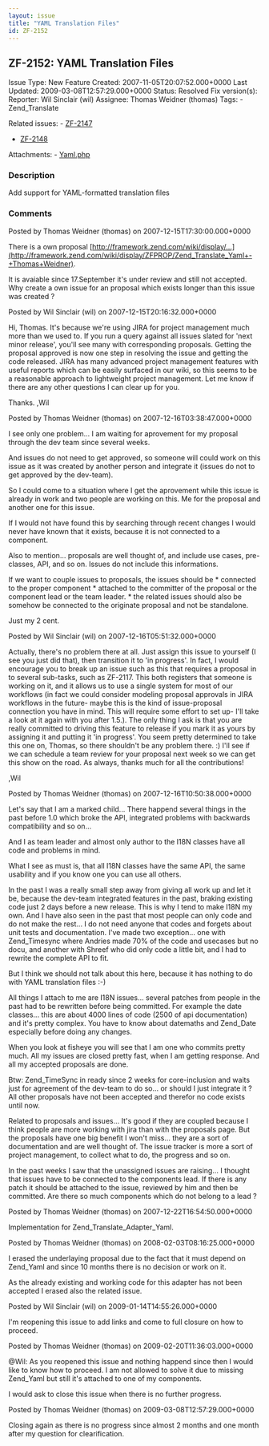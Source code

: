 ```yaml
---
layout: issue
title: "YAML Translation Files"
id: ZF-2152
---
```


ZF-2152: YAML Translation Files
-------------------------------

 Issue Type: New Feature Created: 2007-11-05T20:07:52.000+0000 Last Updated: 2009-03-08T12:57:29.000+0000 Status: Resolved Fix version(s): 
 Reporter:  Wil Sinclair (wil)  Assignee:  Thomas Weidner (thomas)  Tags: - Zend\_Translate
 
 Related issues: - [ZF-2147](/issues/browse/ZF-2147)
- [ZF-2148](/issues/browse/ZF-2148)
 
 Attachments: - [Yaml.php](/issues/secure/attachment/11000/Yaml.php)
 
### Description

Add support for YAML-formatted translation files

 

 

### Comments

Posted by Thomas Weidner (thomas) on 2007-12-15T17:30:00.000+0000

There is a own proposal [http://framework.zend.com/wiki/display/…](http://framework.zend.com/wiki/display/ZFPROP/Zend_Translate_Yaml+-+Thomas+Weidner).

It is avaiable since 17.September it's under review and still not accepted. Why create a own issue for an proposal which exists longer than this issue was created ?

 

 

Posted by Wil Sinclair (wil) on 2007-12-15T20:16:32.000+0000

Hi, Thomas. It's because we're using JIRA for project management much more than we used to. If you run a query against all issues slated for 'next minor release', you'll see many with corresponding proposals. Getting the proposal approved is now one step in resolving the issue and getting the code released. JIRA has many advanced project management features with useful reports which can be easily surfaced in our wiki, so this seems to be a reasonable approach to lightweight project management. Let me know if there are any other questions I can clear up for you.

Thanks. ,Wil

 

 

Posted by Thomas Weidner (thomas) on 2007-12-16T03:38:47.000+0000

I see only one problem... I am waiting for aprovement for my proposal through the dev team since several weeks.

And issues do not need to get approved, so someone will could work on this issue as it was created by another person and integrate it (issues do not to get approved by the dev-team).

So I could come to a situation where I get the aprovement while this issue is already in work and two people are working on this. Me for the proposal and another one for this issue.

If I would not have found this by searching through recent changes I would never have known that it exists, because it is not connected to a component.

Also to mention... proposals are well thought of, and include use cases, pre-classes, API, and so on. Issues do not include this informations.

If we want to couple issues to proposals, the issues should be \* connected to the proper component \* attached to the committer of the proposal or the component lead or the team leader. \* the related issues should also be somehow be connected to the originate proposal and not be standalone.

Just my 2 cent.

 

 

Posted by Wil Sinclair (wil) on 2007-12-16T05:51:32.000+0000

Actually, there's no problem there at all. Just assign this issue to yourself (I see you just did that), then transition it to 'in progress'. In fact, I would encourage you to break up an issue such as this that requires a proposal in to several sub-tasks, such as ZF-2117. This both registers that someone is working on it, and it allows us to use a single system for most of our workflows (in fact we could consider modeling proposal approvals in JIRA workflows in the future- maybe this is the kind of issue-proposal connection you have in mind. This will require some effort to set up- I'll take a look at it again with you after 1.5.). The only thing I ask is that you are really committed to driving this feature to release if you mark it as yours by assigning it and putting it 'in progress'. You seem pretty determined to take this one on, Thomas, so there shouldn't be any problem there. :) I'll see if we can schedule a team review for your proposal next week so we can get this show on the road. As always, thanks much for all the contributions!

,Wil

 

 

Posted by Thomas Weidner (thomas) on 2007-12-16T10:50:38.000+0000

Let's say that I am a marked child... There happend several things in the past before 1.0 which broke the API, integrated problems with backwards compatibility and so on...

And I as team leader and almost only author to the I18N classes have all code and problems in mind.

What I see as must is, that all I18N classes have the same API, the same usability and if you know one you can use all others.

In the past I was a really small step away from giving all work up and let it be, because the dev-team integrated features in the past, braking existing code just 2 days before a new release. This is why I tend to make I18N my own. And I have also seen in the past that most people can only code and do not make the rest... I do not need anyone that codes and forgets about unit tests and documentation. I've made two exception... one with Zend\_Timesync where Andries made 70% of the code and usecases but no docu, and another with Shreef who did only code a little bit, and I had to rewrite the complete API to fit.

But I think we should not talk about this here, because it has nothing to do with YAML translation files :-)

All things I attach to me are I18N issues... several patches from people in the past had to be rewritten before being committed. For example the date classes... this are about 4000 lines of code (2500 of api documentation) and it's pretty complex. You have to know about datemaths and Zend\_Date especially before doing any changes.

When you look at fisheye you will see that I am one who commits pretty much. All my issues are closed pretty fast, when I am getting response. And all my accepted proposals are done.

Btw: Zend\_TimeSync in ready since 2 weeks for core-inclusion and waits just for agreement of the dev-team to do so... or should I just integrate it ? All other proposals have not been accepted and therefor no code exists until now.

Related to proposals and issues... It's good if they are coupled because I think people are more working with jira than with the proposals page. But the proposals have one big benefit I won't miss... they are a sort of documentation and are well thought of. The issue tracker is more a sort of project management, to collect what to do, the progress and so on.

In the past weeks I saw that the unassigned issues are raising... I thought that issues have to be connected to the components lead. If there is any patch it should be attached to the issue, reviewed by him and then be committed. Are there so much components which do not belong to a lead ?

 

 

Posted by Thomas Weidner (thomas) on 2007-12-22T16:54:50.000+0000

Implementation for Zend\_Translate\_Adapter\_Yaml.

 

 

Posted by Thomas Weidner (thomas) on 2008-02-03T08:16:25.000+0000

I erased the underlaying proposal due to the fact that it must depend on Zend\_Yaml and since 10 months there is no decision or work on it.

As the already existing and working code for this adapter has not been accepted I erased also the related issue.

 

 

Posted by Wil Sinclair (wil) on 2009-01-14T14:55:26.000+0000

I'm reopening this issue to add links and come to full closure on how to proceed.

 

 

Posted by Thomas Weidner (thomas) on 2009-02-20T11:36:03.000+0000

@Wil: As you reopened this issue and nothing happend since then I would like to know how to proceed. I am not allowed to solve it due to missing Zend\_Yaml but still it's attached to one of my components.

I would ask to close this issue when there is no further progress.

 

 

Posted by Thomas Weidner (thomas) on 2009-03-08T12:57:29.000+0000

Closing again as there is no progress since almost 2 months and one month after my question for clearification.

 

 